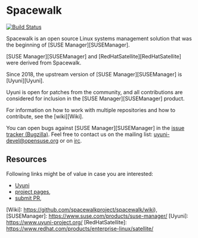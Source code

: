 Spacewalk
=========

[![Build Status](https://travis-ci.org/spacewalkproject/spacewalk.svg?branch=master)](https://travis-ci.org/spacewalkproject/spacewalk/builds)

Spacewalk is an open source Linux systems management solution that was the
beginning of [SUSE Manager][SUSEManager].

[SUSE Manager][SUSEManager] and [RedHatSatellite][RedHatSatellite] were derived from Spacewalk.

Since 2018, the upstream version of [SUSE Manager][SUSEManager] is [Uyuni][Uyuni].

Uyuni is open for patches from the community, and all contributions are
considered for inclusion in the [SUSE Manager][SUSEManager] product.

For information on how to work with multiple repositories and how to
contribute, see the [wiki][Wiki].

You can open bugs against [SUSE Manager][SUSEManager] in the [issue tracker (Bugzilla)][issuetracker(Bugzilla)].
Feel free to contact us on the mailing list: <uyuni-devel@opensuse.org> or on [irc][uyunichannelirc].

Resources
---------

Following links might be of value in case you are interested:

  * [Uyuni](https://github.com/uyuni-project/)
  * [project pages](https://spacewalkproject.github.io/),
  * [submit PR](https://github.com/spacewalkproject/spacewalk-wiki/pulls),


[uyunichannelirc]: https://www.uyuni-project.org/contact.html#irc
[issuetracker(Bugzilla)]: https://bugzilla.suse.com/enter_bug.cgi?product=SUSE%20Manager%203.2
[Wiki]: https://github.com/spacewalkproject/spacewalk/wiki),
[SUSEManager]: https://www.suse.com/products/suse-manager/
[Uyuni]: https://www.uyuni-project.org/
[RedHatSatellite]: https://www.redhat.com/products/enterprise-linux/satellite/
